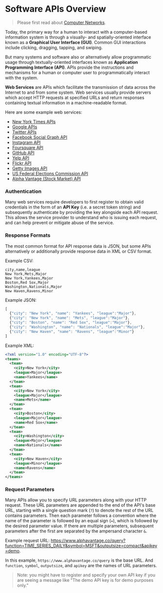 # Software APIs Overview

> Please first read about [Computer Networks](computer-networks.md).

Today, the primary way for a human to interact with a computer-based information system is through a visually- and spatially-oriented interface known as a **Graphical User Interface (GUI)**. Common GUI interactions include clicking, dragging, tapping, and swiping.

But many systems and software also or alternatively allow programmatic usage through textually-oriented interfaces known as **Application Programming Interface (API)**. APIs provide the instructions and mechanisms for a human or computer user to programmatically interact with the system.

**Web Services** are APIs which facilitate the transmission of data across the Internet to and from some system. Web services usually provide servers which accept HTTP requests at specified URLs and return responses containing textual information in a machine-readable format.

Here are some example web services:

 + [New York Times APIs](http://developer.nytimes.com/docs)
 + [Google APIs](https://developers.google.com/apis-explorer/#p/)
 + [Twitter APIs](https://dev.twitter.com/rest/public)
 + [Facebook Social Graph API](https://developers.facebook.com/docs/graph-api)
 + [Instagram API](https://instagram.com/developer/endpoints/)
 + [Foursquare API](https://developer.foursquare.com/docs/)
 + [GitHub API](https://developer.github.com/v3/)
 + [Yelp API](https://www.yelp.com/developers/documentation/v2/overview)
 + [Flickr API](https://www.flickr.com/services/api/)
 + [Getty Images API](http://developers.gettyimages.com/en/)
 + [US Federal Elections Commission API](https://api.open.fec.gov/developers)
 + [Alpha Vantage (Stock Market) API](https://www.alphavantage.co/documentation/)

### Authentication

Many web services require developers to first register to obtain valid credentials in the form of an **API Key** (i.e. a secret token string) and subsequently authenticate by providing the key alongside each API request. This allows the service provider to understand who is issuing each request, and can help prevent or mitigate abuse of the service.

### Response Formats

The most common format for API response data is JSON, but some APIs alternatively or additionally provide response data in XML or CSV format.

Example CSV:

```csv
city,name,league
New York,Mets,Major
New York,Yankees,Major
Boston,Red Sox,Major
Washington,Nationals,Major
New Haven,Ravens,Minor
```

Example JSON:

```js
[
  {"city": "New York", "name": "Yankees", "league":"Major"},
  {"city": "New York", "name": "Mets", "league":"Major"},
  {"city": "Boston", "name": "Red Sox", "league":"Major"},
  {"city": "Washington", "name": "Nationals", "league":"Major"},
  {"city": "New Haven", "name": "Ravens", "league":"Minor"}
]
```

Example XML:

```xml
<?xml version="1.0" encoding="UTF-8"?>
<teams>
  <team>
    <city>New York</city>
    <league>Major</league>
    <name>Yankees</name>
  </team>
  <team>
    <city>New York</city>
    <league>Major</league>
    <name>Mets</name>
  </team>
  <team>
    <city>Boston</city>
    <league>Major</league>
    <name>Red Sox</name>
  </team>
  <team>
    <city>Washington</city>
    <league>Major</league>
    <name>Nationals</name>
  </team>
  <team>
    <city>New Haven</city>
    <league>Minor</league>
    <name>Ravens</name>
  </team>
</teams>
```

### Request Parameters

Many APIs allow you to specify URL parameters along with your HTTP request. These URL parameters are appended to the end of the API's base URL, starting with a single question mark (`?`) to denote the rest of the URL contains parameters. Then each parameter follows a convention where the name of the parameter is followed by an equal sign (`=`), which is followed by the desired parameter value. If there are multiple parameters, subsequent parameters after the first are separated by the ampersand character `&`.

Example request URL: https://www.alphavantage.co/query?function=TIME_SERIES_DAILY&symbol=MSFT&outputsize=compact&apikey=demo.

In this example, `https://www.alphavantage.co/query` is the base URL. And `function`, `symbol`, `outputsize`, and `apikey` are the names of URL parameters.

> Note: you might have to register and specify your own API key if you are seeing a message like "The demo API key is for demo purposes only."
